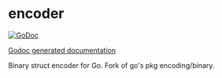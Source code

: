 encoder
=======

[![GoDoc](http://godoc.org/github.com//skycoin/skycoin/src/cipher/encoder?status.png)](http://godoc.org/github.com/samoslab/samos/src/cipher/encoder)

[Godoc generated documentation](https://godoc.org/github.com/samoslab/samos/src/cipher/encoder)

Binary struct encoder for Go.  Fork of go's pkg encoding/binary.
